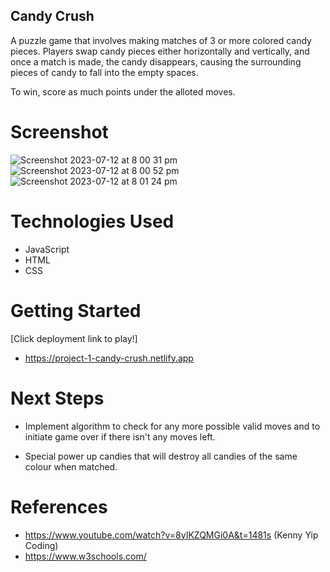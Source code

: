 ## Candy Crush

A puzzle game that involves making matches of 3 or more colored candy pieces. Players swap candy pieces either horizontally and vertically, and once a match is made, the candy disappears, causing the surrounding pieces of candy to fall into the empty spaces.

To win, score as much points under the alloted moves.

# Screenshot

![Screenshot 2023-07-12 at 8 00 31 pm](https://github.com/di-wee/Project1_Candy_Crush/assets/135717295/461bcae8-fa2d-491f-afc2-802311bd996c)
![Screenshot 2023-07-12 at 8 00 52 pm](https://github.com/di-wee/Project1_Candy_Crush/assets/135717295/70bf43cd-c99b-4d12-8fb5-4320a4c4fed1)
![Screenshot 2023-07-12 at 8 01 24 pm](https://github.com/di-wee/Project1_Candy_Crush/assets/135717295/ce6a67ef-a7f9-4e85-9d3d-fa6282eb152c)

# Technologies Used

- JavaScript
- HTML
- CSS

# Getting Started

[Click deployment link to play!]

- https://project-1-candy-crush.netlify.app

# Next Steps

- Implement algorithm to check for any more possible valid moves and to initiate game over if there isn't any moves left.

- Special power up candies that will destroy all candies of the same colour when matched.

# References

- https://www.youtube.com/watch?v=8yIKZQMGi0A&t=1481s (Kenny Yip Coding)
- https://www.w3schools.com/
